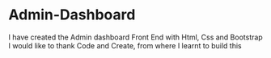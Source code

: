 # Admin-Dashboard
I have created the Admin dashboard Front End with Html, Css and Bootstrap
I would like to thank Code and Create, from where I learnt to build this
